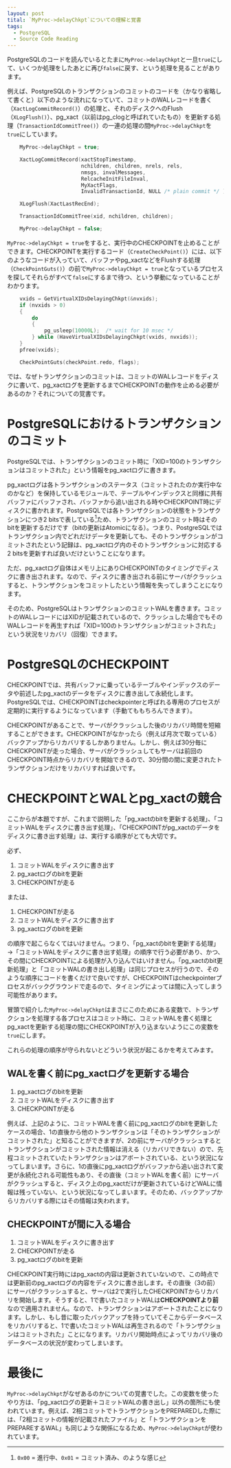 ```yaml
---
layout: post
tital: `MyProc->delayChkpt`についての理解と覚書
tags:
  - PostgreSQL
  - Source Code Reading
---
```


PostgreSQLのコードを読んでいるとたまに`MyProc->delayChkpt`と一旦`true`にして、いくつか処理をしたあとに再び`false`に戻す、という処理を見ることがあります。

例えば、PostgreSQLのトランザクションのコミットのコードを（かなり省略して書くと）以下のような流れになっていて、コミットのWALレコードを書く（`XactLogCommitRecord()`）の処理と、それのディスクへのFlush（`XLogFlush()`）、pg_xact（以前はpg_clogと呼ばれていたもの）を更新する処理（`TransactionIdCommitTree()`）の一連の処理の間`MyProc->delayChkpt`を`true`にしています。

```c
    MyProc->delayChkpt = true;

    XactLogCommitRecord(xactStopTimestamp,
                        nchildren, children, nrels, rels,
                        nmsgs, invalMessages,
                        RelcacheInitFileInval,
                        MyXactFlags,
                        InvalidTransactionId, NULL /* plain commit */ );

    XLogFlush(XactLastRecEnd);

    TransactionIdCommitTree(xid, nchildren, children);

    MyProc->delayChkpt = false;
```

`MyProc->delayChkpt = true`をすると、実行中のCHECKPOINTを止めることができます。CHECKPOINTを実行するコード（`CreateCheckPoint()`）には、以下のようなコードが入っていて、バッファやpg_xactなどをFlushする処理（`CheckPointGuts()`）の前で`MyProc->delayChkpt = true`となっているプロセスを探してそれらがすべて`false`にするまで待つ、という挙動になっていることがわかります。

```c
    vxids = GetVirtualXIDsDelayingChkpt(&nvxids);
    if (nvxids > 0)
    {
        do
        {
            pg_usleep(10000L);	/* wait for 10 msec */
        } while (HaveVirtualXIDsDelayingChkpt(vxids, nvxids));
    }
    pfree(vxids);

    CheckPointGuts(checkPoint.redo, flags);
```

では、なぜトランザクションのコミットは、コミットのWALレコードをディスクに書いて、pg_xactログを更新するまでCHECKPOINTの動作を止める必要があるのか？それについての覚書です。

# PostgreSQLにおけるトランザクションのコミット
PostgreSQLでは、トランザクションのコミット時に「XID=100のトランザクションはコミットされた」という情報をpg_xactログに書きます。

pg_xactログは各トランザクションのステータス（コミットされたのか実行中なのかなど）を保持しているモジュールで、テーブルやインデックスと同様に共有バッファにバッファされ、バッファから追い出される時やCHECKPOINT時にディスクに書かれます。PostgreSQLでは各トランザクションの状態をトランザクションにつき2 bitsで表している[^clog]ため、トランザクションのコミット時はそのbitを更新するだけです（bitの更新はAtomicになる）。つまり、PostgreSQLではトランザクション内でどれだけデータを更新しても、そのトランザクションがコミットされたという記録は、pg_xactログ内のそのトランザクションに対応する2 bitsを更新すれば良いだけということになります。

[^clog]: `0x00` = 進行中、`0x01` = コミット済み、のような感じ

ただ、pg_xactログ自体はメモリ上にありCHECKPOINTのタイミングでディスクに書き出されます。なので、ディスクに書き出される前にサーバがクラッシュすると、トランザクションをコミットしたという情報を失ってしまうことになります。

そのため、PostgreSQLはトランザクションのコミットWALを書きます。コミットのWALレコードにはXIDが記載されているので、クラッシュした場合でもそのWALレコードを再生すれば「XID=100のトランザクションがコミットされた」という状況をリカバリ（回復）できます。

# PostgreSQLのCHECKPOINT

CHECKPOINTでは、共有バッファに乗っているテーブルやインデックスのデータや前述したpg_xactのデータをディスクに書き出して永続化します。PostgreSQLでは、CHECKPOINTはcheckpointerと呼ばれる専用のプロセスが定期的に実行するようになっています（手動てももちろんできます）。

CHECKPOINTがあることで、サーバがクラッシュした後のリカバリ時間を短縮することができます。CHECKPOINTがなかったら（例えば月次で取っている）バックアップからリカバリするしかありません。しかし、例えば30分毎にCHECKPOINTが走った場合、サーバがクラッシュしてもサーバは前回のCHECKPOINT時点からリカバリを開始できるので、30分間の間に変更されたトランザクションだけをリカバリすれば良いです。

# CHECKPOINTとWALとpg_xactの競合

ここからが本題ですが、これまで説明した「pg_xactのbitを更新する処理」、「コミットWALをディスクに書き出す処理」、「CHECKPOINTがpg_xactのデータをディスクに書き出す処理」は、実行する順序がとても大切です。

必ず、

1. コミットWALをディスクに書き出す
2. pg_xactログのbitを更新
3. CHECKPOINTが走る

または、

1. CHECKPOINTが走る
2. コミットWALをディスクに書き出す
3. pg_xactログのbitを更新

の順序で起こらなくてはいけません。つまり、「pg_xactのbitを更新する処理」→「コミットWALをディスクに書き出す処理」の順序で行う必要があり、かつ、その間にCHECKPOINTによる処理が入り込んではいけません。「pg_xactのbit更新処理」と「コミットWALの書き出し処理」は同じプロセスが行うので、そのような順序にコードを書くだけで良いですが、CHECKPOINTはcheckpointerプロセスがバックグラウンドで走るので、タイミングによっては間に入ってしまう可能性があります。

冒頭で紹介した`MyProc->delayChkpt`はまさにこのためにある変数で、トランザクションを処理する各プロセスはコミット時に、コミットWALを書く処理とpg_xactを更新する処理の間にCHECKPOINTが入り込まないようにこの変数を`true`にします。

これらの処理の順序が守られないとどういう状況が起こるかを考えてみます。

## WALを書く前にpg_xactログを更新する場合

1. pg_xactログのbitを更新
2. コミットWALをディスクに書き出す
3. CHECKPOINTが走る

例えば、上記のように、コミットWALを書く前にpg_xactログのbitを更新したケースの場合、1の直後から他のトランザクションは「そのトランザクションがコミットされた」と知ることができますが、2の前にサーバがクラッシュするとトランザクションがコミットされた情報は消える（リカバリできない）ので、先程コミットされていたトランザクションはアボートされている、という状況になってしまいます。さらに、1の直後にpg_xactログがバッファから追い出されて変更が永続化される可能性もあり、その直後（コミットWALを書く前）にサーバがクラッシュすると、ディスク上のpg_xactだけが更新されているけどWALに情報は残っていない、という状況になってしまいます。そのため、バックアップからリカバリする際にはその情報は失われます。

## CHECKPOINTが間に入る場合

1. コミットWALをディスクに書き出す
2. CHECKPOINTが走る
3. pg_xactログのbitを更新

CHECKPOINT実行時にはpg_xactの内容は更新されていないので、この時点では更新前のpg_xactログの内容をディスクに書き出します。その直後（3の前）にサーバがクラッシュすると、サーバは2で実行したCHECKPOINTからリカバリを開始します。そうすると、1で書いたコミットWALは**CHECKPOINTより前**なので適用されません。なので、トランザクションはアボートされたことになります。しかし、もし昔に取ったバックアップを持っていてそこからデータベースをリカバリすると、1で書いたコミットWALは再生されるので「トランザクションはコミットされた」ことになります。リカバリ開始時点によってリカバリ後のデータベースの状況が変わってしまいます。

# 最後に

`MyProc->delayChkpt`がなぜあるのかについての覚書でした。この変数を使ったやり方は、「pg_xactログの更新＋コミットWALの書き出し」以外の箇所にも使われています。例えば、2相コミットでトランザクションをPREPAREDした際には、「2相コミットの情報が記載されたファイル」と「トランザクションをPREPAREするWAL」も同じような関係になるため、`MyProc->delayChkpt`が使われています。
